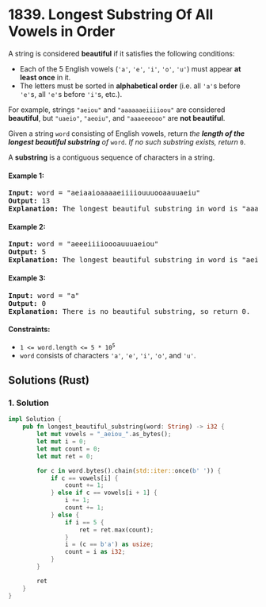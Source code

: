# 1839. Longest Substring Of All Vowels in Order
A string is considered **beautiful** if it satisfies the following conditions:

* Each of the 5 English vowels (`'a'`, `'e'`, `'i'`, `'o'`, `'u'`) must appear **at least once** in it.
* The letters must be sorted in **alphabetical order** (i.e. all `'a'`s before `'e'`s, all `'e'`s before `'i'`s, etc.).

For example, strings `"aeiou"` and `"aaaaaaeiiiioou"` are considered **beautiful**, but `"uaeio"`, `"aeoiu"`, and `"aaaeeeooo"` are **not beautiful**.

Given a string `word` consisting of English vowels, return *the **length of the longest beautiful substring** of* `word`. *If no such substring exists, return* `0`.

A **substring** is a contiguous sequence of characters in a string.

#### Example 1:
<pre>
<strong>Input:</strong> word = "aeiaaioaaaaeiiiiouuuooaauuaeiu"
<strong>Output:</strong> 13
<strong>Explanation:</strong> The longest beautiful substring in word is "aaaaeiiiiouuu" of length 13.
</pre>

#### Example 2:
<pre>
<strong>Input:</strong> word = "aeeeiiiioooauuuaeiou"
<strong>Output:</strong> 5
<strong>Explanation:</strong> The longest beautiful substring in word is "aeiou" of length 5.
</pre>

#### Example 3:
<pre>
<strong>Input:</strong> word = "a"
<strong>Output:</strong> 0
<strong>Explanation:</strong> There is no beautiful substring, so return 0.
</pre>

#### Constraints:
* <code>1 <= word.length <= 5 * 10<sup>5</sup></code>
* `word` consists of characters `'a'`, `'e'`, `'i'`, `'o'`, and `'u'`.

## Solutions (Rust)

### 1. Solution
```Rust
impl Solution {
    pub fn longest_beautiful_substring(word: String) -> i32 {
        let mut vowels = "_aeiou_".as_bytes();
        let mut i = 0;
        let mut count = 0;
        let mut ret = 0;

        for c in word.bytes().chain(std::iter::once(b' ')) {
            if c == vowels[i] {
                count += 1;
            } else if c == vowels[i + 1] {
                i += 1;
                count += 1;
            } else {
                if i == 5 {
                    ret = ret.max(count);
                }
                i = (c == b'a') as usize;
                count = i as i32;
            }
        }

        ret
    }
}
```
